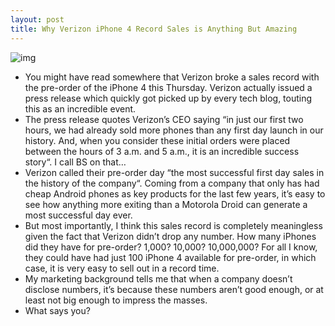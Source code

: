```yaml
---
layout: post
title: Why Verizon iPhone 4 Record Sales is Anything But Amazing
---
```

![img](http://media.idownloadblog.com/wp-content/uploads/2011/02/Verizon-iPhone-Coming-Soon-e1296660250634.png)
* You might have read somewhere that Verizon broke a sales record with the pre-order of the iPhone 4 this Thursday. Verizon actually issued a press release which quickly got picked up by every tech blog, touting this as an incredible event.
* The press release quotes Verizon’s CEO saying “in just our first two hours, we had already sold more phones than any first day launch in our history. And, when you consider these initial orders were placed between the hours of 3 a.m. and 5 a.m., it is an incredible success story“. I call BS on that…
* Verizon called their pre-order day “the most successful first day sales in the history of the company“. Coming from a company that only has had cheap Android phones as key products for the last few years, it’s easy to see how anything more exiting than a Motorola Droid can generate a most successful day ever.
* But most importantly, I think this sales record is completely meaningless given the fact that Verizon didn’t drop any number. How many iPhones did they have for pre-order? 1,000? 10,000? 10,000,000? For all I know, they could have had just 100 iPhone 4 available for pre-order, in which case, it is very easy to sell out in a record time.
* My marketing background tells me that when a company doesn’t disclose numbers, it’s because these numbers aren’t good enough, or at least not big enough to impress the masses.
* What says you?

